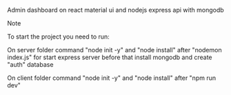 Admin dashboard on react material ui and nodejs express api with mongodb

> [!NOTE]
> To start the project you need to run:

On server folder
command "node init -y" and "node install"
after "nodemon index.js" for start express server
before that install mongodb and create "auth" database

On client folder
command "node init -y" and "node install"
after "npm run dev"
